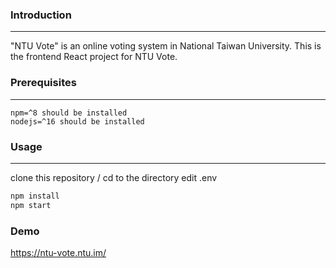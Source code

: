 ### Introduction
---
"NTU Vote" is an online voting system in National Taiwan University. This is the frontend React project for NTU Vote. 

### Prerequisites
---
    npm=^8 should be installed
    nodejs=^16 should be installed

### Usage
---
clone this repository /
cd to the directory
edit .env
```bash
npm install
npm start
```
### Demo
https://ntu-vote.ntu.im/
